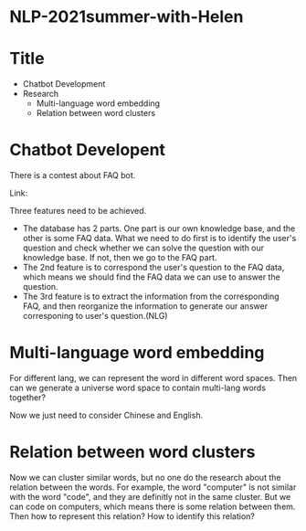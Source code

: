 # NLP-2021summer-with-Helen

# Title
+ Chatbot Development
+ Research
  + Multi-language word embedding
  + Relation between word clusters

# Chatbot Developent
There is a contest about FAQ bot.

Link: 

Three features need to be achieved.
+ The database has 2 parts. One part is our own knowledge base, and the other is some FAQ data. What we need to do first is to identify the user's question and check whether we can solve the question with our knowledge base. If not, then we go to the FAQ part.
+ The 2nd feature is to correspond the user's question to the FAQ data, which means we should find the FAQ data we can use to answer the question.
+ The 3rd feature is to extract the information from the corresponding FAQ, and then reorganize the information to generate our answer corresponing to user's question.(NLG)

# Multi-language word embedding

For different lang, we can represent the word in different word spaces. Then can we generate a universe word space to contain multi-lang words together?

Now we just need to consider Chinese and English.

# Relation between word clusters

Now we can cluster similar words, but no one do the research about the relation between the words. For example, the word "computer" is not similar with the word "code", and they are definitly not in the same cluster. But we can code on computers, which means there is some relation between them. Then how to represent this relation? How to identify this relation?
